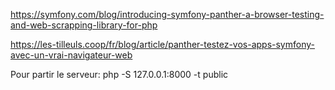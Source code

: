https://symfony.com/blog/introducing-symfony-panther-a-browser-testing-and-web-scrapping-library-for-php

https://les-tilleuls.coop/fr/blog/article/panther-testez-vos-apps-symfony-avec-un-vrai-navigateur-web

Pour partir le serveur:
php -S 127.0.0.1:8000 -t public
